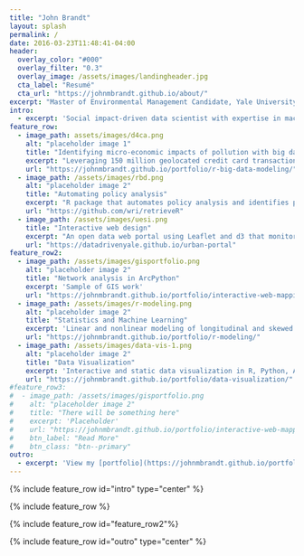 ```yaml
---
title: "John Brandt"
layout: splash
permalink: /
date: 2016-03-23T11:48:41-04:00
header:
  overlay_color: "#000"
  overlay_filter: "0.3"
  overlay_image: /assets/images/landingheader.jpg
  cta_label: "Resumé"
  cta_url: "https://johnmbrandt.github.io/about/"
excerpt: "Master of Environmental Management Candidate, Yale University"
intro: 
  - excerpt: 'Social impact-driven data scientist with expertise in machine learning, statistics, GIS, and natural language processing. Passionate about applying data-driven methods to drive better business and policy decisions.'
feature_row:
  - image_path: assets/images/d4ca.png
    alt: "placeholder image 1"
    title: "Identifying micro-economic impacts of pollution with big data"
    excerpt: "Leveraging 150 million geolocated credit card transactions to identify a multibillion-dollar impact of air pollution on consumer spending, which received an award from the United Nations"
    url: "https://johnmbrandt.github.io/portfolio/r-big-data-modeling/"
  - image_path: /assets/images/rbd.png
    alt: "placeholder image 2"
    title: "Automating policy analysis"
    excerpt: "R package that automates policy analysis and identifies policy misalignment with neural embeddings."
    url: "https://github.com/wri/retrieveR"
  - image_path: /assets/images/uesi.png
    title: "Interactive web design"
    excerpt: "An open data web portal using Leaflet and d3 that monitors inclusivity and equity at a neighborhood scale in 30 global cities. "
    url: "https://datadrivenyale.github.io/urban-portal"
feature_row2:
  - image_path: /assets/images/gisportfolio.png
    alt: "placeholder image 2"
    title: "Network analysis in ArcPython"
    excerpt: 'Sample of GIS work'
    url: "https://johnmbrandt.github.io/portfolio/interactive-web-mapping/"
  - image_path: /assets/images/r-modeling.png
    alt: "placeholder image 2"
    title: "Statistics and Machine Learning"
    excerpt: 'Linear and nonlinear modeling of longitudinal and skewed environmental datasets'
    url: "https://johnmbrandt.github.io/portfolio/r-modeling/"
  - image_path: /assets/images/data-vis-1.png
    alt: "placeholder image 2"
    title: "Data Visualization"
    excerpt: 'Interactive and static data visualization in R, Python, ArcMap, and JavaScript'
    url: "https://johnmbrandt.github.io/portfolio/data-visualization/"
#feature_row3:
#  - image_path: /assets/images/gisportfolio.png
#    alt: "placeholder image 2"
#    title: "There will be something here"
#    excerpt: 'Placeholder'
#    url: "https://johnmbrandt.github.io/portfolio/interactive-web-mapping/"
#    btn_label: "Read More"
#    btn_class: "btn--primary"
outro: 
  - excerpt: 'View my [portfolio](https://johnmbrandt.github.io/portfolio/), [resume](https://johnmbrandt.github.io/about/), or [LinkedIn](https://www.linkedin.com/in/johnmbrandt).'
---
```


{% include feature_row id="intro" type="center" %}

{% include feature_row %}

{% include feature_row id="feature_row2"%}

{% include feature_row id="outro" type="center" %}
